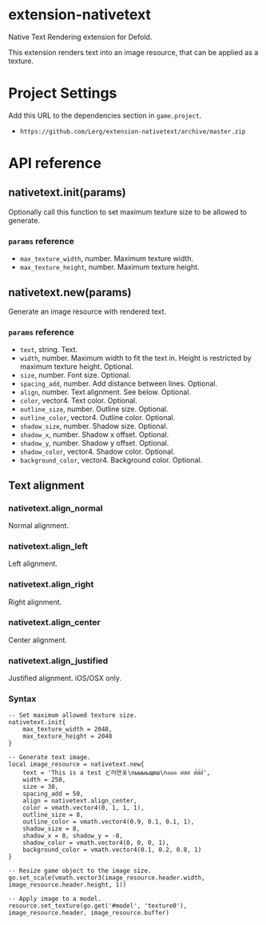 # extension-nativetext

Native Text Rendering extension for Defold.

This extension renders text into an image resource, that can be applied as a texture.

# Project Settings

Add this URL to the dependencies section in `game.project`.

- `https://github.com/Lerg/extension-nativetext/archive/master.zip`

# API reference

## nativetext.init(params)

Optionally call this function to set maximum texture size to be allowed to generate.

### `params` reference

- `max_texture_width`, number. Maximum texture width.
- `max_texture_height`, number. Maximum texture height.

## nativetext.new(params)

Generate an image resource with rendered text.

### `params` reference

- `text`, string. Text.
- `width`, number. Maximum width to fit the text in. Height is restricted by maximum texture height. Optional.
- `size`, number. Font size. Optional.
- `spacing_add`, number. Add distance between lines. Optional.
- `align`, number. Text alignment. See below. Optional.
- `color`, vector4. Text color. Optional.
- `outline_size`, number. Outline size. Optional.
- `outline_color`, vector4. Outline color. Optional.
- `shadow_size`, number. Shadow size. Optional.
- `shadow_x`, number. Shadow x offset. Optional.
- `shadow_y`, number. Shadow y offset. Optional.
- `shadow_color`, vector4. Shadow color. Optional.
- `background_color`, vector4. Background color. Optional.

## Text alignment

### nativetext.align_normal
Normal alignment.

### nativetext.align_left
Left alignment.

### nativetext.align_right
Right alignment.

### nativetext.align_center
Center alignment.

### nativetext.align_justified
Justified alignment. iOS/OSX only.

### Syntax

```language-lua
-- Set maximum allowed texture size.
nativetext.init{
	max_texture_width = 2048,
	max_texture_height = 2048
}

-- Generate text image.
local image_resource = nativetext.new{
	text = 'This is a test ど러연关\nыыыьщюш\nตตต ตัตัตั ตั้ตั้ตั้',
	width = 250,
	size = 30,
	spacing_add = 50,
	align = nativetext.align_center,
	color = vmath.vector4(0, 1, 1, 1),
	outline_size = 8,
	outline_color = vmath.vector4(0.9, 0.1, 0.1, 1),
	shadow_size = 8,
	shadow_x = 8, shadow_y = -8,
	shadow_color = vmath.vector4(0, 0, 0, 1),
	background_color = vmath.vector4(0.1, 0.2, 0.8, 1)
}

-- Resize game object to the image size.
go.set_scale(vmath.vector3(image_resource.header.width, image_resource.header.height, 1))

-- Apply image to a model.
resource.set_texture(go.get('#model', 'texture0'), image_resource.header, image_resource.buffer)
```